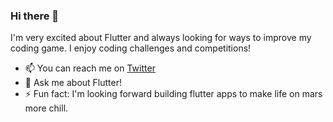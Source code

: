 ### Hi there 👋

I'm very excited about Flutter and always looking for ways to improve my coding game. I enjoy coding challenges and competitions!

- 📫 You can reach me on [Twitter](https://twitter.com/hendrikdalagan)  
- 💬 Ask me about Flutter!
- ⚡ Fun fact: I'm looking forward building flutter apps to make life on mars more chill.

<!--
**hpulst/hpulst** is a ✨ _special_ ✨ repository because its `README.md` (this file) appears on your GitHub profile.
-->
